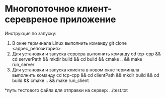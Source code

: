 # Многопоточное клиент-серевреное приложение

Инструкция по запуску:
1. В окне терминала Linux выполнить команду git clone <адрес_репозитория>
2. Для установки и запуска сервера выполнить команду cd tcp-cpp && cd serverPath && mkdir build && cd build && cmake .. && make run_server
3. Для установки и запуска клиента в новом окне терминала выполнить команду cd tcp-cpp && cd clientPath && mkdir build && cd build && cmake .. && make run_client

*путь тестового файла для отправки на сервер: ../test.txt


